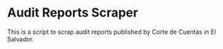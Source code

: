 # Audit Reports Scraper

This is a script to scrap audit reports published by Corte de Cuentas in El Salvador.
